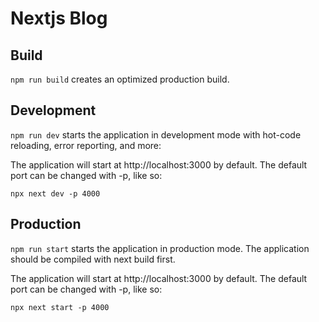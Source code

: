 # Nextjs Blog

## Build

`npm run build` creates an optimized production build.

## Development

`npm run dev` starts the application in development mode with hot-code reloading, error reporting, and more:

The application will start at http://localhost:3000 by default. The default port can be changed with -p, like so:

`npx next dev -p 4000`

## Production

`npm run start` starts the application in production mode. The application should be compiled with next build first.

The application will start at http://localhost:3000 by default. The default port can be changed with -p, like so:

`npx next start -p 4000`
